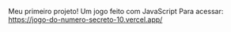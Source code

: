 Meu primeiro projeto!
Um jogo feito com JavaScript
Para acessar: https://jogo-do-numero-secreto-10.vercel.app/
